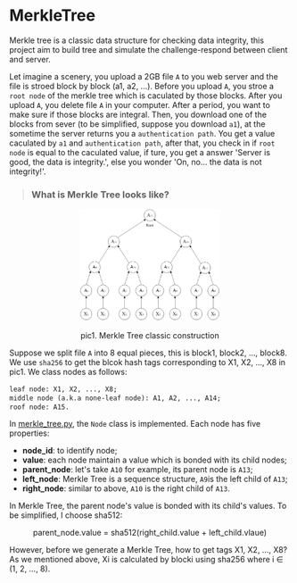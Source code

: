 # MerkleTree
Merkle tree is a classic data structure for checking data integrity, this project aim to build tree and simulate the challenge-respond between client and server.

Let imagine a scenery, you upload a 2GB file `A` to you web server and the file is stroed block by block (a1, a2, ...). Before you upload `A`, you stroe a `root node` of the merkle tree which is caculated by those blocks. After you upload `A`, you delete file `A` in your computer. After a period, you want to make sure if those blocks are integral. Then, you download one of the blocks from sever (to be simplified, suppose you download `a1`), at the sometime the server returns you a `authentication path`. You get a value caculated by `a1` and `authentication path`, after that, you check in if `root node` is equal to the caculated value, if ture, you get a answer 'Server is good, the data is integrity.', else you wonder 'On, no... the data is not integrity!'.

> ### What is Merkle Tree looks like?

<div align="center">
  <img src="MerkleTree.png" width=50% alt="MerkleTree">
  <p>pic1. Merkle Tree classic construction</p>
</div>

Suppose we split file `A` into 8 equal pieces, this is block1, block2, ..., block8. We use `sha256` to get the blcok hash tags corresponding to X1, X2, ..., X8 in pic1. We class nodes as follows:

```
leaf node: X1, X2, ..., X8;
middle node (a.k.a none-leaf node): A1, A2, ..., A14;
roof node: A15.
```
  
In [merkle_tree.py](merkle.tree.py), the `Node` class is implemented. Each node has five properties:
- **node_id**: to identify node;
- **value**: each node maintain a value which is bonded with its child nodes;
- **parent_node**: let's take `A10` for example, its parent node is `A13`;
- **left_node**: Merkle Tree is a sequence structure, `A9`is the left child of `A13`;
- **right_node**: similar to above, `A10` is the right child of `A13`. 

In Merkle Tree, the parent node's value is bonded with its child's values. To be simplified, I choose sha512:
<p align="center">parent_node.value = sha512(right_child.value + left_child.vlaue)</p>

However, before we generate a Merkle Tree, how to get tags X1, X2, ..., X8? As we mentioned above, Xi is calculated by blocki using sha256 where i &#8712; (1, 2, ..., 8).
